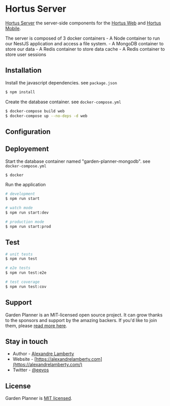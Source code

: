 # Hortus Server

[Hortus Server](https://github.com/alexandrelamberty/hortus-server) the server-side components for the [Hortus Web](https://github.com/alexandrelamberty/hortus-web) and [Hortus Mobile](https://github.com/alexandrelamberty/hortus-mobile).

The server is composed of 3 docker containers
    - A Node container to run our NestJS application and access a file system.
    - A MongoDB container to store our data
    - A Redis container to store data cache
    - A Redis container to store user sessions

## Installation

Install the javascript dependencies. see `package.json`
```bash
$ npm install
```

Create the database container. see `docker-compose.yml`
```bash
$ docker-compose build web
$ docker-compose up --no-deps -d web
```

## Configuration

## Deployement

Start the database container named "garden-planner-mongodb". see `docker-compose.yml`
```bash
$ docker 
```

Run the application

```bash
# development
$ npm run start

# watch mode
$ npm run start:dev

# production mode
$ npm run start:prod
```

## Test

```bash
# unit tests
$ npm run test

# e2e tests
$ npm run test:e2e

# test coverage
$ npm run test:cov
```

## Support

Garden Planner is an MIT-licensed open source project. It can grow thanks to the sponsors and support by the amazing backers. If you'd like to join them, please [read more here](https://github.com/alexandrelamberty/garden-planner-backend/blob/master/SUPPORT.md).

## Stay in touch

- Author - [Alexandre Lamberty](mailto:mail@alexandrelamberty.com?subject=[GitHub]%20Garden%20Planner%20Backend)
- Website - [https://alexandrelamberty.com](https://alexandrelamberty.com/)
- Twitter - [@eevos](https://twitter.com/eevos)

## License

Garden Planner is [MIT licensed](LICENSE).



